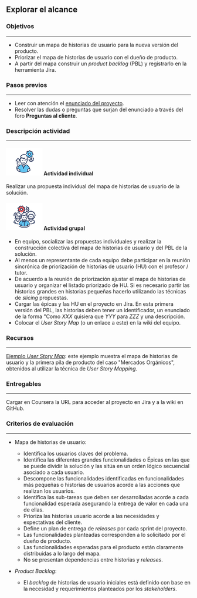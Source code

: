 ## Explorar el alcance

### Objetivos
---

* Construir un mapa de historias de usuario para la nueva versión del producto.
* Priorizar el mapa de historias de usuario con el dueño de producto.
* A partir del mapa construir un *product backlog* (PBL) y registrarlo en la herramienta Jira.

### Pasos previos
---

* Leer con atención el [enunciado del proyecto](../../../generalidades#enunciado). 
* Resolver las dudas o preguntas que surjan del enunciado a través del foro **Preguntas al cliente**.

### Descripción actividad
---

#### ![](./../../../assets/images/individuo.png) Actividad individual

Realizar una propuesta individual del mapa de historias de usuario de la solución.

#### ![](./../../../assets/images/grupo.png) Actividad grupal

* En equipo, socializar las propuestas individuales y realizar la construcción colectiva del mapa de historias de usuario y del PBL de la solución. 
* Al menos un representante de cada equipo debe participar en la reunión sincrónica de priorización de historias de usuario (HU) con el profesor / tutor.
* De acuerdo a la reunión de priorización ajustar el mapa de historias de usuario y organizar el listado priorizado de HU. Si es necesario partir las historias grandes en historias pequeñas hacerlo utilizando las técnicas de *slicing* propuestas.
* Cargar las épicas y las HU en el proyecto en Jira. En esta primera versión del PBL, las historias deben tener un identificador, un enunciado de la forma "Como *XXX* quisiera que *YYY* para *ZZZ* y una descripción.
* Colocar el *User Story Map* (o un enlace a este) en la wiki del equipo.

### Recursos 
---

[Ejemplo *User Story Map*](https://miro.com/app/board/o9J_lQKbLXc=/): este ejemplo muestra el mapa de historias de usuario y la primera pila de producto del caso "Mercados Orgánicos", obtenidos al utilizar la técnica de *User Story Mapping*.

### Entregables
---

Cargar en Coursera la URL para acceder al proyecto en Jira y a la wiki en GitHub.

### Criterios de evaluación
---

* Mapa de historias de usuario:
  * Identifica los usuarios claves del problema.
  * Identifica las diferentes grandes funcionalidades o Épicas en las que se puede dividir la solución y las sitúa en un orden lógico secuencial asociado a cada usuario.
  * Descompone las funcionalidades identificadas en funcionalidades más pequeñas o historias de usuarios acorde a las acciones que realizan los usuarios.
  * Identifica las sub-tareas que deben ser desarrolladas acorde a cada funcionalidad esperada asegurando la entrega de valor en cada una de ellas.
  * Prioriza las historias usuario acorde a las necesidades y expectativas del cliente.
  * Define un plan de entrega de *releases* por cada sprint del proyecto.
  * Las funcionalidades planteadas corresponden a lo solicitado por el dueño de producto.
  * Las funcionalidades esperadas para el producto están claramente distribuidas a lo largo del mapa.
  * No se presentan dependencias entre historias y *releases*.
  
* *Product Backlog*:
  * El *backlog* de historias de usuario iniciales está definido con base en la necesidad y requerimientos planteados por los *stakeholders*.
